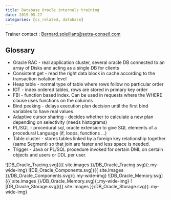 ```yaml
---
title: Database Oracle internals training
date: 2015-05-27
categories: [cs_related, database]
---
```


Trainer contact : Bernard.soleillant@setra-conseil.com

## Glossary
* Oracle RAC - real application cluster, several oracle DB connected to an array of Disks and acting as a single DB for clients
* Consistent get - read the right data block in cache according to the transaction isolation level
* Heap table - normal type of table where rows follow no particular order
* IOT - index ordered tables, rows are stored in primary key order
* FBI - function based index. Can be used in requests where the WHERE clause uses functions on the columns
* Bind peeking - delays execution plan decision until the first bind variables to have real values
* Adaptive cursor sharing - decides whether to calculate a new plan depending on selectivity (needs histograms)
* PL/SQL - procedural sql, oracle extension to give SQL elements of a procedural Language (if, loops, functions ...)
* Table cluster - stores tables linked by a foreign key relationship together (same Segment) so that join are faster and less space is needed.
* Trigger - Java or PL/SQL procedure invoked for certain DML on certain objects and users or DDL per user.

![DB_Oracle_Tracing.svg]({{ site.images }}/DB_Oracle_Tracing.svg){:.my-wide-img}
![DB_Oracle_Components.svg]({{ site.images }}/DB_Oracle_Components.svg){:.my-wide-img}
![DB_Oracle_Memory.svg]({{ site.images }}/DB_Oracle_Memory.svg){:.my-wide-img}
![DB_Oracle_Storage.svg]({{ site.images }}/DB_Oracle_Storage.svg){:.my-wide-img}
